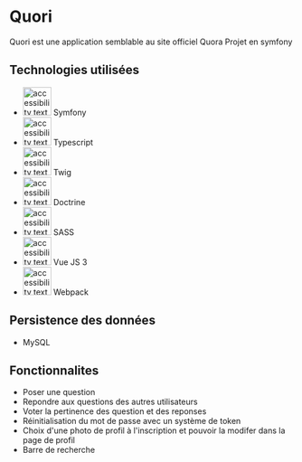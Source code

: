 # Quori

Quori est une application semblable au site officiel Quora
Projet en symfony

## Technologies utilisées
* <img src="https://seeklogo.com/images/S/symfony-logo-AA34C8FC16-seeklogo.com.png" height="50" alt="accessibility text"> Symfony
* <img src="https://cdn.worldvectorlogo.com/logos/typescript-2.svg" height="50" alt="accessibility text"> Typescript
* <img src="https://twig.symfony.com/images/logo.png" height="50" alt="accessibility text"> Twig
* <img src="https://cdn.icon-icons.com/icons2/2415/PNG/512/doctrine_plain_logo_icon_146548.png" height="50" alt="accessibility text"> Doctrine
* <img src="https://upload.wikimedia.org/wikipedia/commons/thumb/9/96/Sass_Logo_Color.svg/1280px-Sass_Logo_Color.svg.png" height="50" alt="accessibility text"> SASS
* <img src="https://upload.wikimedia.org/wikipedia/commons/thumb/9/95/Vue.js_Logo_2.svg/1184px-Vue.js_Logo_2.svg.png" height="50" alt="accessibility text"> Vue JS 3
* <img src="https://raw.githubusercontent.com/webpack/media/master/logo/icon-square-big.png" height="50" alt="accessibility text"> Webpack

## Persistence des données
* MySQL

## Fonctionnalites
* Poser une question
* Repondre aux questions des autres utilisateurs
* Voter la pertinence des question et des reponses
* Réinitialisation du mot de passe avec un système de token
* Choix d'une photo de profil à l'inscription et pouvoir la modifer dans la page de profil
* Barre de recherche